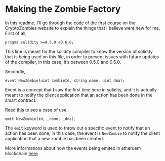 # Making the Zombie Factory

In this readme, I'll go through the code of the first course on the CryptoZombies website to explain the things that I believe were new for me.
First of all,

```solidity
pragma solidity >=0.5.0 <0.6.0;
```

This line is meant for the solidity compiler to know the version of solidity that is being used on this file, in order to prevent issues with future updates of the compiler, in this case, it’s between 0.5.0 and 0.6.0.

Secondly,

```solidity
event NewZombie(uint zombieId, string name, uint dna);
```

Event is a concept that I saw the first time here in solidity, and it is actually meant to notify the client application that an action has been done in the smart contract.

Read [this](https://betterprogramming.pub/what-is-an-event-in-solidity-420caeb38859) to see a case of use. 

```solidity
emit NewZombie(id, _name, _dna);
```

The `emit` keyword is used to throw out a specific event to notify that an action has been done, in this case, the event is `NewZombie` to notify the client application that a new zombie has been created.

More informations about how the events being emited in etheruem blockchain [here](https://www.notion.so/Making-the-Zombie-Factory-690acf11e75a4fd7824d73d253a51172).
